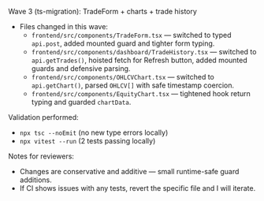 Wave 3 (ts-migration): TradeForm + charts + trade history

- Files changed in this wave:
  - `frontend/src/components/TradeForm.tsx` — switched to typed `api.post`, added mounted guard and tighter form typing.
  - `frontend/src/components/dashboard/TradeHistory.tsx` — switched to `api.getTrades()`, hoisted fetch for Refresh button, added mounted guards and defensive parsing.
  - `frontend/src/components/OHLCVChart.tsx` — switched to `api.getChart()`, parsed `OHLCV[]` with safe timestamp coercion.
  - `frontend/src/components/EquityChart.tsx` — tightened hook return typing and guarded `chartData`.

Validation performed:
- `npx tsc --noEmit` (no new type errors locally)
- `npx vitest --run` (2 tests passing locally)

Notes for reviewers:
- Changes are conservative and additive — small runtime-safe guard additions.
- If CI shows issues with any tests, revert the specific file and I will iterate.
